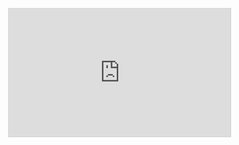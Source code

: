 <html>
<body>
<iframe width="450" height="260" style="border: 1px solid #cccccc;" src="https://thingspeak.com/channels/449517/charts/6?bgcolor=%23ffffff&color=%23d62020&dynamic=true&results=60&type=line&update=15"></iframe>
</body>
</html>
